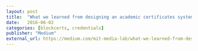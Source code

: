 ```yaml
---
layout: post
title:  "What we learned from designing an academic certificates system on the blockchain"
date:   2016-06-02
categories: [blockcerts, credentials]
publisher: "Medium"
external_url: https://medium.com/mit-media-lab/what-we-learned-from-designing-an-academic-certificates-system-on-the-blockchain-34ba5874f196
---
```



